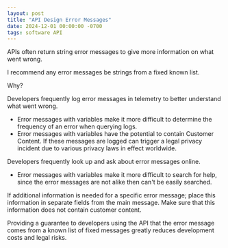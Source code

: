 ```yaml
---
layout: post
title: "API Design Error Messages"
date: 2024-12-01 00:00:00 -0700
tags: software API
---
```


APIs often return string error messages to give more information on what went wrong.

I recommend any error messages be strings from a fixed known list.

Why?

Developers frequently log error messages in telemetry to better understand what went wrong.

- Error messages with variables make it more difficult to determine the frequency of an error when querying logs.
- Error messages with variables have the potential to contain Customer Content. If these messages are logged can trigger a legal privacy incident due to various privacy laws in effect worldwide.

Developers frequently look up and ask about error messages online.

- Error messages with variables make it more difficult to search for help, since the error messages are not alike then can't be easily searched.

If additional information is needed for a specific error message; place this information in separate fields from the main message. Make sure that this information does not contain customer content.

Providing a guarantee to developers using the API that the error message comes from a known list of fixed messages greatly reduces development costs and legal risks.



